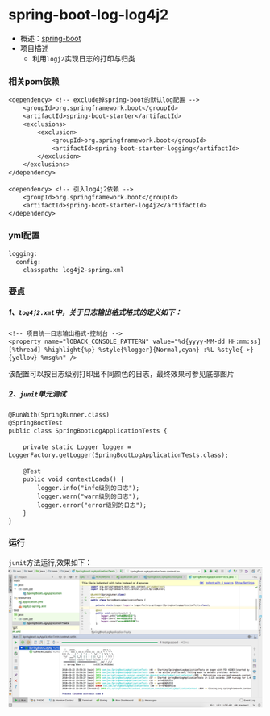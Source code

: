 # spring-boot-log-log4j2

* 概述：[spring-boot](https://github.com/jiangcaijun/spring-boot-all)
* 项目描述
    * 利用`logj2`实现日志的打印与归类

### 相关pom依赖
```
<dependency> <!-- exclude掉spring-boot的默认log配置 -->
    <groupId>org.springframework.boot</groupId>
    <artifactId>spring-boot-starter</artifactId>
    <exclusions>
        <exclusion>
            <groupId>org.springframework.boot</groupId>
            <artifactId>spring-boot-starter-logging</artifactId>
        </exclusion>
    </exclusions>
</dependency>

<dependency> <!-- 引入log4j2依赖 -->
    <groupId>org.springframework.boot</groupId>
    <artifactId>spring-boot-starter-log4j2</artifactId>
</dependency>
```

### yml配置
```
logging:
  config:
    classpath: log4j2-spring.xml
```
### 要点
##### 1、`log4j2.xml`中，关于日志输出格式格式的定义如下：
```
<!-- 项目统一日志输出格式-控制台 -->
<property name="lOBACK_CONSOLE_PATTERN" value="%d{yyyy-MM-dd HH:mm:ss} [%thread] %highlight{%p} %style{%logger}{Normal,cyan} :%L %style{->}{yellow} %msg%n" />
```
该配置可以按日志级别打印出不同颜色的日志，最终效果可参见底部图片
##### 2、`junit`单元测试
```
@RunWith(SpringRunner.class)
@SpringBootTest
public class SpringBootLogApplicationTests {

	private static Logger logger = LoggerFactory.getLogger(SpringBootLogApplicationTests.class);

	@Test
	public void contextLoads() {
		logger.info("info级别的日志");
		logger.warn("warn级别的日志");
		logger.error("error级别的日志");
	}
}
```

### 运行
`junit`方法运行,效果如下：
![log4j2日志运行效果图](https://raw.githubusercontent.com/jiangcaijun/pictureAsset/HEAD/src/spring-boot-all/log_2018-03-21.jpeg)